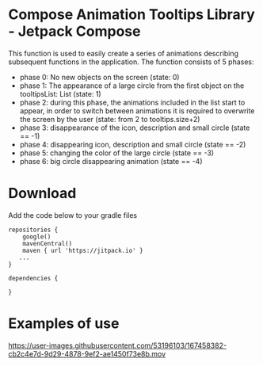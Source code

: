 # Compose Animation Tooltips Library - Jetpack Compose

 This function is used to easily create a series of animations describing subsequent functions in the application.
The function consists of 5 phases:
- phase 0: No new objects on the screen (state: 0)
- phase 1: The appearance of a large circle from the first object on the tooltipsList: List <AnimationObject> (state: 1)
- phase 2: during this phase, the animations included in the list start to appear, in order to switch between animations it is required to overwrite the screen by the user (state: from 2 to tooltips.size+2)
- phase 3: disappearance of the icon, description and small circle (state == -1)
- phase 4: disappearing icon, description and small circle (state == -2)
- phase 5: changing the color of the large circle  (state == -3)
- phase 6: big circle disappearing animation (state == -4)

# Download

Add the code below to your gradle files

    repositories {
        google()
        mavenCentral()
        maven { url 'https://jitpack.io' }
       ...
    }

    dependencies {
 
	}

# Examples of use

https://user-images.githubusercontent.com/53196103/167458382-cb2c4e7d-9d29-4878-9ef2-ae1450f73e8b.mov

